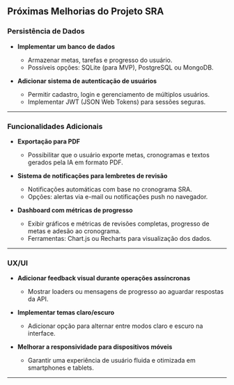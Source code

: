 ## **Próximas Melhorias do Projeto SRA**

### **Persistência de Dados**
- **Implementar um banco de dados**  
  - Armazenar metas, tarefas e progresso do usuário.  
  - Possíveis opções: SQLite (para MVP), PostgreSQL ou MongoDB.  

- **Adicionar sistema de autenticação de usuários**  
  - Permitir cadastro, login e gerenciamento de múltiplos usuários.  
  - Implementar JWT (JSON Web Tokens) para sessões seguras.  

---

### **Funcionalidades Adicionais**
- **Exportação para PDF**  
  - Possibilitar que o usuário exporte metas, cronogramas e textos gerados pela IA em formato PDF.

- **Sistema de notificações para lembretes de revisão**  
  - Notificações automáticas com base no cronograma SRA.  
  - Opções: alertas via e-mail ou notificações push no navegador.  

- **Dashboard com métricas de progresso**  
  - Exibir gráficos e métricas de revisões completas, progresso de metas e adesão ao cronograma.  
  - Ferramentas: Chart.js ou Recharts para visualização dos dados.  

---

### **UX/UI**
- **Adicionar feedback visual durante operações assíncronas**  
  - Mostrar loaders ou mensagens de progresso ao aguardar respostas da API.  

- **Implementar temas claro/escuro**  
  - Adicionar opção para alternar entre modos claro e escuro na interface.

- **Melhorar a responsividade para dispositivos móveis**  
  - Garantir uma experiência de usuário fluida e otimizada em smartphones e tablets.  

---
